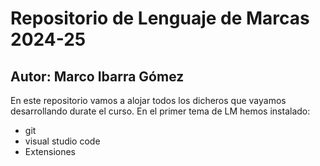 # Repositorio de Lenguaje de Marcas 2024-25
## Autor: Marco Ibarra Gómez
En este repositorio vamos a alojar todos los dicheros que vayamos
desarrollando durate el curso. En el primer tema de LM hemos instalado:
- git
- visual studio code
- Extensiones